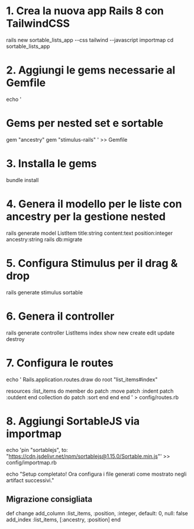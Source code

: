 # 1. Crea la nuova app Rails 8 con TailwindCSS
rails new sortable_lists_app --css tailwind --javascript importmap
cd sortable_lists_app

# 2. Aggiungi le gems necessarie al Gemfile
echo '
# Gems per nested set e sortable
gem "ancestry"
gem "stimulus-rails"
' >> Gemfile

# 3. Installa le gems
bundle install

# 4. Genera il modello per le liste con ancestry per la gestione nested
rails generate model ListItem title:string content:text position:integer ancestry:string
rails db:migrate

# 5. Configura Stimulus per il drag & drop
rails generate stimulus sortable

# 6. Genera il controller
rails generate controller ListItems index show new create edit update destroy

# 7. Configura le routes
echo '
Rails.application.routes.draw do
  root "list_items#index"
  
  resources :list_items do
    member do
      patch :move
      patch :indent
      patch :outdent
    end
    collection do
      patch :sort
    end
  end
end
' > config/routes.rb

# 8. Aggiungi SortableJS via importmap
echo 'pin "sortablejs", to: "https://cdn.jsdelivr.net/npm/sortablejs@1.15.0/Sortable.min.js"' >> config/importmap.rb

echo "Setup completato! Ora configura i file generati come mostrato negli artifact successivi."

##  Migrazione consigliata
def change
  add_column :list_items, :position, :integer, default: 0, null: false
  add_index  :list_items, [:ancestry, :position]
end

